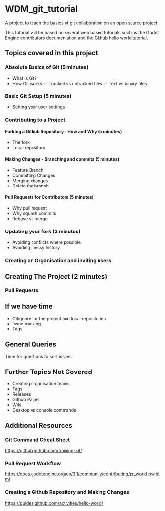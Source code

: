 # WDM_git_tutorial
A project to teach the basics of git collaboration on an open source project.

This tutorial will be based on several web based tutorials such as the Godot Engine contributors documentation and the Github hello world tutorial.

## Topics covered in this project

### Absolute Basics of Git (5 minutes)
- What is Git?
- How Git works
-- Tracked vs untracked files
-- Text vs binary files

### Basic Git Setup (5 minutes)
- Setting your user settings

### Contributing to a Project
#### Forking a Github Repository - How and Why (5 minutes)
- The fork
- Local repository
#### Making Changes - Branching and commits (5 minutes)
- Feature Branch
- Committing Changes
- Merging changes
- Delete the branch
#### Pull Requests for Contributors (5 minutes)
- Why pull request
- Why squash commits
- Rebase vs merge

### Updating your fork (2 minutes)
- Avoiding conflicts where possible
- Avoiding messy history

### Creating an Organisation and inviting users
####

## Creating The Project (2 minutes)
### Pull Requests 

## If we have time
- Gitignore for the project and local repositories
- Issue tracking
- Tags

## General Queries
Time for questions to sort issues

## Further Topics Not Covered
- Creating organisation teams
- Tags
- Releases
- Github Pages
- Wiki
- Desktop vs console commands

## Additional Resources
### Git Command Cheat Sheet
https://github.github.com/training-kit/
### Pull Request Workflow
https://docs.godotengine.org/en/3.1/community/contributing/pr_workflow.html
### Creating a Github Repository and Making Changes
https://guides.github.com/activities/hello-world/

